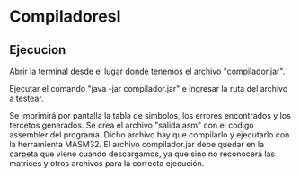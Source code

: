 # CompiladoresI

## Ejecucion

Abrir la terminal desde el lugar donde tenemos el archivo "compilador.jar".

Ejecutar el comando "java -jar compilador.jar" e ingresar la ruta del archivo a testear.

Se imprimirá por pantalla la tabla de simbolos, los errores encontrados y los tercetos generados.
Se crea el archivo "salida.asm" con el codigo assembler del programa. Dicho archivo hay que compilarlo y ejecutarlo con la herramienta MASM32.
El archivo compilador.jar debe quedar en la carpeta que viene cuando descargamos, ya que sino no reconocerá las matrices y otros archivos para la correcta ejecución.
